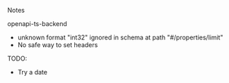Notes

openapi-ts-backend

- unknown format "int32" ignored in schema at path "#/properties/limit"
- No safe way to set headers

TODO:

- Try a date
